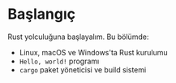 # Başlangıç

Rust yolculuğuna başlayalım. Bu bölümde:

- Linux, macOS ve Windows'ta Rust kurulumu
- `Hello, world!` programı
- `cargo` paket yöneticisi ve build sistemi
